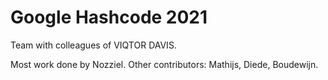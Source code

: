 # Google Hashcode 2021

Team with colleagues of VIQTOR DAVIS. 

Most work done by Nozziel. Other contributors: Mathijs, Diede, Boudewijn.